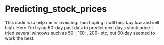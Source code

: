 # Predicting_stock_prices

This code is to help me in investing. I am hoping it will help buy low and sell high. Here I'm trying 60-day past data to predict next day's stock price. I tried several windows such as 50-, 100-, 200- etc, but  60-day seemed to work the best.
